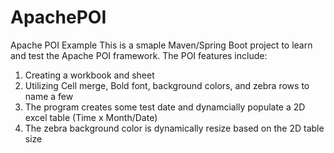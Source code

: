 # ApachePOI
Apache POI Example
This is a smaple Maven/Spring Boot project to learn and test the Apache POI framework. The POI features include:
1) Creating a workbook and sheet
2) Utilizing Cell merge, Bold font, background colors, and zebra rows to name a few
3) The program creates some test date and dynamcially populate a 2D excel table (Time x Month/Date)
4) The zebra background color is dynamically resize based on the 2D table size
